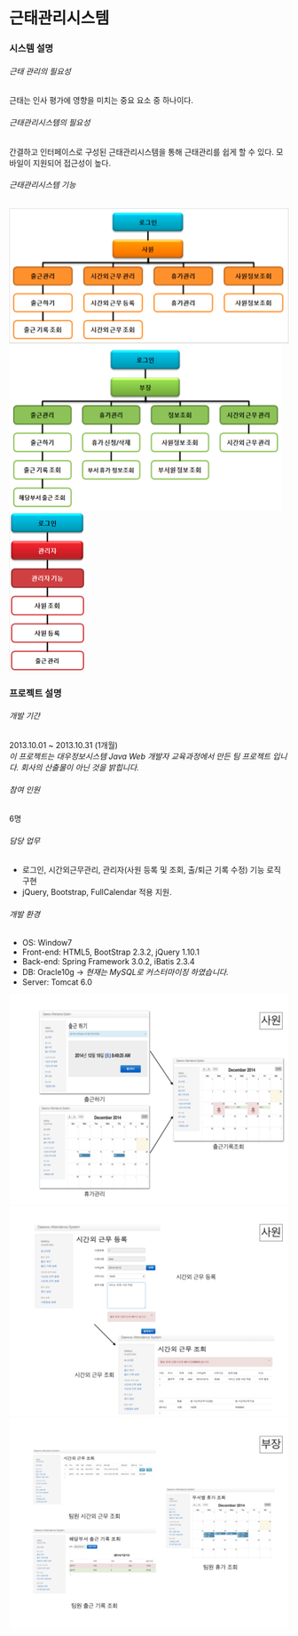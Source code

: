 # 근태관리시스템

### 시스템 설명

###### 근태 관리의 필요성
 근태는 인사 평가에 영향을 미치는 중요 요소 중 하나이다.
 
###### 근태관리시스템의 필요성
 간결하고 인터페이스로 구성된 근태관리시스템을 통해 근태관리를 쉽게 할 수 있다.
 모바일이 지원되어 접근성이 높다.
 
###### 근태관리시스템 기능
![사원기능](img/01.png)
![부장기능](img/02.png)
![관리자기능](img/03.png)

### 프로젝트 설명

###### 개발 기간
2013.10.01 ~ 2013.10.31 (1개월) <br>
*이 프로젝트는 대우정보시스템 Java Web 개발자 교육과정에서 만든 팀 프로젝트 입니다. 회사의 산출물이 아닌 것을 밝힙니다.*

###### 참여 인원
6명

###### 담당 업무
- 로그인, 시간외근무관리, 관리자(사원 등록 및 조회, 출/퇴근 기록 수정) 기능 로직 구현
- jQuery, Bootstrap, FullCalendar 적용 지원.

###### 개발 환경
- OS: Window7
- Front-end: HTML5, BootStrap 2.3.2, jQuery 1.10.1
- Back-end: Spring Framework 3.0.2, iBatis 2.3.4
- DB: Oracle10g -> *현재는 MySQL로 커스터마이징 하였습니다.*
- Server: Tomcat 6.0

![캡처1](img/14.001.png)
![캡처2](img/14.002.png)
![캡처3](img/14.003.png)
